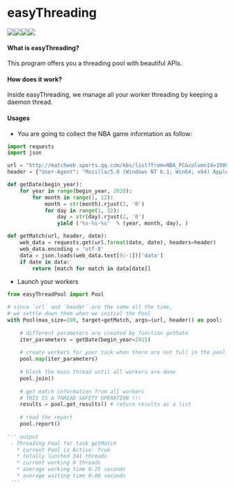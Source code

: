 # easyThreading
![](https://img.shields.io/badge/Python2-pass-green.svg)![](https://img.shields.io/badge/Python3-pass-green.svg)![](https://img.shields.io/badge/Download-PyPi-green.svg)![](https://img.shields.io/badge/License-GNU-blue.svg)

#### What is easyThreading?

This program offers you a threading pool with beautiful APIs.

#### How does it work?

Inside easyThreading, we manage all your worker threading by keeping a daemon thread.

#### Usages

* You are going to collect the NBA game information as follow:

```python
import requests
import json

url = "http://matchweb.sports.qq.com/kbs/list?from=NBA_PC&columnId=100000&startTime={}&endTime={}&callback=ajaxExec&_=1540442149442"     
header = {"User-Agent": "Mozilla/5.0 (Windows NT 6.1; Win64; x64) AppleWebKit/537.36 (KHTML, like Gecko) Chrome/68.0.3440.106 Safari/537.36"}

def getDate(begin_year):
    for year in range(begin_year, 2020):
        for month in range(1, 12):
            month = str(month).rjust(2, '0')
            for day in range(1, 32):
                day = str(day).rjust(2, '0')
                yield ('%s-%s-%s'  % (year, month, day), )

def getMatch(url, header, date):
    web_data = requests.get(url.format(date, date), headers=header)
    web_data.encoding = 'utf-8'
    data = json.loads(web_data.text[9:-1])['data']
    if date in data:
        return [match for match in data[date]]
```

* Launch your workers

```python
from easyThreadPool import Pool

# since `url` and `header` are the same all the time, 
# we settle down them when we initial the Pool
with Pool(max_size=100, target=getMatch, args=(url, header)) as pool:
	
	# different parameters are created by function getDate
	iter_parameters = getDate(begin_year=2015)
	
	# create workers for your task when there are not full in the pool
	pool.map(iter_parameters)
	
	# block the main thread until all workers are done
	pool.join()
	
	# get match information from all workers
	# THIS IS A THREAD SAFETY OPERATION !!!
	results = pool.get_results() # return results as a list
	
	# read the report 
	pool.report()
    
''' output
 - Threading Pool for task getMatch
   * current Pool is Active: True
   * totally lunched 341 threads
   * current working 0 threads
   * average working time 0.25 seconds
   * average waiting time 0.00 seconds
 '''
```